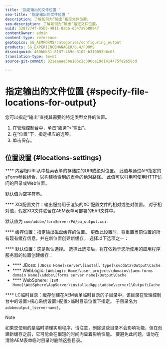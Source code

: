 ```yaml
---
title: '指定输出的文件位置 '
seo-title: '指定输出的文件位置 '
description: 了解如何为“输出”指定文件位置。
seo-description: 了解如何为“输出”指定文件位置。
uuid: 3287274f-85b5-4811-8abb-d347a9b80947
contentOwner: admin
content-type: reference
geptopics: SG_AEMFORMS/categories/configuring_output
products: SG_EXPERIENCEMANAGER/6.4/FORMS
discoiquuid: 460bbb31-8187-469c-8102-b310093b6c03
translation-type: tm+mt
source-git-commit: 821eaaee5be186c2c396ce19d1414475fe2658cd

---
```



# 指定输出的文件位置 {#specify-file-locations-for-output}

您可以指定“输出”查找其需要的特定类型文件的位置。

1. 在管理控制台中，单击“服务”>“输出”。
1. 在“位置”下，指定相应的选项。
1. 单击保存。

## 位置设置 {#locations-settings}

**** 内容根URI:从中检索表单的存储库的URI或绝对位置。 此值与通过API指定的sForm参数组合，以构建检索到的表单的绝对路径。 此值可以引用可使用HTTP访问的目录或Web位置。

默认值为空字符串。

**** XCI配置文件：输出服务用于渲染的XCI配置文件的相对或绝对位置。 对于相对值，假定XCI文件驻留在AEM表单可部署的EAR文件中。

默认值为 `com/adobe/formServer/PA/pa_output.xci`.

**** 缓存位置：指定输出磁盘缓存的位置。 更改此设置时，将重置当前位置的所有现有缓存信息，并在新位置创建新缓存。 选择以下选项之一：

**** 默认位置：这是默认选择。 选择此选项后，将在依赖于您所使用的应用程序服务器的位置创建缓存：

* **** JBoss: `[JBoss Home]\server\[install type]\svcdata\Output\Cache`
* **** WebLogic: `[WebLogic Home]\user_projects\domains\[aem-forms domain Name]\adobe\[forms server name]\Output\Cache`
* **** WebSphere: `[IBM Home]\WebSphere\AppServer\installedApps\adobe\server1\Output\Cache`

**** LC临时目录：缓存创建在AEM表单临时目录的子目录中，该目录在管理控制台中的设置>核心系统设置>配置>临时目录位置下指定。 子目录名为 `adobeoutput_[servername]`。

>[!NOTE]
>
>如果您使用的是临时清理实用程序，请注意，删除这些目录不会影响功能，但在创建新缓存之前，它可能会在很短的时间内显着影响性能。 要避免此问题，请勿在清除AEM表单临时目录时删除这些目录。

